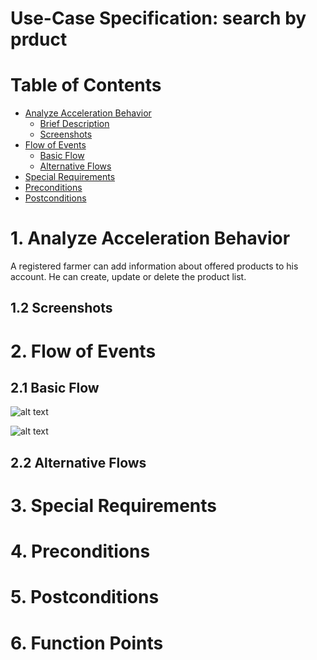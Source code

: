 # Use-Case Specification: search by prduct
# Table of Contents
- [Analyze Acceleration Behavior](#1-analyze-acceleration-behavior)
    - [Brief Description](#11-brief-description)
    - [Screenshots](#12-screenshots)
- [Flow of Events](#2-flow-of-events)
    - [Basic Flow](#21-basic-flow)
    - [Alternative Flows](#22-alternative-flows)
- [Special Requirements](#3-special-requirements)
- [Preconditions](#4-preconditions)
- [Postconditions](#5-postconditions)

# 1. Analyze Acceleration Behavior

A registered farmer can add information about offered products to his account. He can create, update or delete the product list.

## 1.2 Screenshots


# 2. Flow of Events
## 2.1 Basic Flow

![alt text][ActivityDiagram]

[ActivityDiagram]: https://github.com/linkna/FyF/blob/master/documentation/UC/activity%20Diagrams-search%20by%20product.jpg "Activity Diagram"

![alt text][MockUp]

[MockUp]: https://github.com/linkna/FyF/blob/master/documentation/UC/search%20by%20product%20Mockup.png




## 2.2 Alternative Flows
# 3. Special Requirements


# 4. Preconditions


# 5. Postconditions


# 6. Function Points
